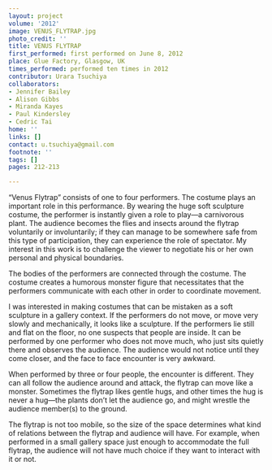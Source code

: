 ```yaml
---
layout: project
volume: '2012'
image: VENUS_FLYTRAP.jpg
photo_credit: ''
title: VENUS FLYTRAP
first_performed: first performed on June 8, 2012
place: Glue Factory, Glasgow, UK
times_performed: performed ten times in 2012
contributor: Urara Tsuchiya
collaborators:
- Jennifer Bailey
- Alison Gibbs
- Miranda Kayes
- Paul Kindersley
- Cedric Tai
home: ''
links: []
contact: u.tsuchiya@gmail.com
footnote: ''
tags: []
pages: 212-213

---
```


“Venus Flytrap” consists of one to four performers. The costume plays an important role in this performance. By wearing the huge soft sculpture costume, the performer is instantly given a role to play—a carnivorous plant. The audience becomes the flies and insects around the flytrap voluntarily or involuntarily; if they can manage to be somewhere safe from this type of participation, they can experience the role of spectator. My interest in this work is to challenge the viewer to negotiate his or her own personal and physical boundaries.

The bodies of the performers are connected through the costume. The costume creates a humorous monster figure that necessitates that the performers communicate with each other in order to coordinate movement.

I was interested in making costumes that can be mistaken as a soft sculpture in a gallery context. If the performers do not move, or move very slowly and mechanically, it looks like a sculpture. If the performers lie still and flat on the floor, no one suspects that people are inside. It can be performed by one performer who does not move much, who just sits quietly there and observes the audience. The audience would not notice until they come closer, and the face to face encounter is very awkward.

When performed by three or four people, the encounter is different. They can all follow the audience around and attack, the flytrap can move like a monster. Sometimes the flytrap likes gentle hugs, and other times the hug is never a hug—the plants don’t let the audience go, and might wrestle the audience member(s) to the ground.

The flytrap is not too mobile, so the size of the space determines what kind of relations between the flytrap and audience will have. For example, when performed in a small gallery space just enough to accommodate the full flytrap, the audience will not have much choice if they want to interact with it or not.

